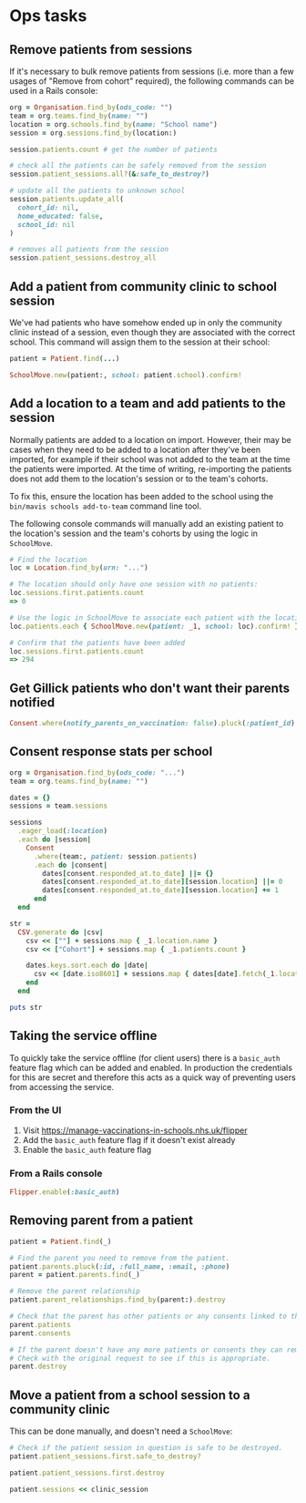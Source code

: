 # Ops tasks

## Remove patients from sessions

If it's necessary to bulk remove patients from sessions (i.e. more than a few usages of "Remove from cohort" required), the following commands can be used in a Rails console:

```rb
org = Organisation.find_by(ods_code: "")
team = org.teams.find_by(name: "")
location = org.schools.find_by(name: "School name")
session = org.sessions.find_by(location:)

session.patients.count # get the number of patients

# check all the patients can be safely removed from the session
session.patient_sessions.all?(&:safe_to_destroy?)

# update all the patients to unknown school
session.patients.update_all(
  cohort_id: nil,
  home_educated: false,
  school_id: nil
)

# removes all patients from the session
session.patient_sessions.destroy_all
```

## Add a patient from community clinic to school session

We've had patients who have somehow ended up in only the community clinic instead of a session, even though they are associated with the correct school. This command will assign them to the session at their school:

```rb
patient = Patient.find(...)

SchoolMove.new(patient:, school: patient.school).confirm!
```

## Add a location to a team and add patients to the session

Normally patients are added to a location on import. However, their may be cases when they need to be added to a location after they've been imported, for example if their school was not added to the team at the time the patients were imported. At the time of writing, re-importing the patients does not add them to the location's session or to the team's cohorts.

To fix this, ensure the location has been added to the school using the `bin/mavis schools add-to-team` command line tool.

The following console commands will manually add an existing patient to the location's session and the team's cohorts by using the logic in `SchoolMove`.

```rb
# Find the location
loc = Location.find_by(urn: "...")

# The location should only have one session with no patients:
loc.sessions.first.patients.count
=> 0

# Use the logic in SchoolMove to associate each patient with the location session
loc.patients.each { SchoolMove.new(patient: _1, school: loc).confirm! }

# Confirm that the patients have been added
loc.sessions.first.patients.count
=> 294
```

## Get Gillick patients who don't want their parents notified

```rb
Consent.where(notify_parents_on_vaccination: false).pluck(:patient_id)
```

## Consent response stats per school

```rb
org = Organisation.find_by(ods_code: "...")
team = org.teams.find_by(name: "")

dates = {}
sessions = team.sessions

sessions
  .eager_load(:location)
  .each do |session|
    Consent
      .where(team:, patient: session.patients)
      .each do |consent|
        dates[consent.responded_at.to_date] ||= {}
        dates[consent.responded_at.to_date][session.location] ||= 0
        dates[consent.responded_at.to_date][session.location] += 1
      end
  end

str =
  CSV.generate do |csv|
    csv << [""] + sessions.map { _1.location.name }
    csv << ["Cohort"] + sessions.map { _1.patients.count }

    dates.keys.sort.each do |date|
      csv << [date.iso8601] + sessions.map { dates[date].fetch(_1.location, 0) }
    end
  end

puts str
```

## Taking the service offline

To quickly take the service offline (for client users) there is a `basic_auth` feature flag which can be added and enabled. In production the credentials for this are secret and therefore this acts as a quick way of preventing users from accessing the service.

### From the UI

1. Visit https://manage-vaccinations-in-schools.nhs.uk/flipper
2. Add the `basic_auth` feature flag if it doesn't exist already
3. Enable the `basic_auth` feature flag

### From a Rails console

```ruby
Flipper.enable(:basic_auth)
```

## Removing parent from a patient

```rb
patient = Patient.find(_)

# Find the parent you need to remove from the patient.
patient.parents.pluck(:id, :full_name, :email, :phone)
parent = patient.parents.find(_)

# Remove the parent relationship
patient.parent_relationships.find_by(parent:).destroy

# Check that the parent has other patients or any consents linked to them
parent.patients
parent.consents

# If the parent doesn't have any more patients or consents they can removed.
# Check with the original request to see if this is appropriate.
parent.destroy
```

## Move a patient from a school session to a community clinic

This can be done manually, and doesn't need a `SchoolMove`:

```rb
# Check if the patient session in question is safe to be destroyed.
patient.patient_sessions.first.safe_to_destroy?

patient.patient_sessions.first.destroy

patient.sessions << clinic_session
```
